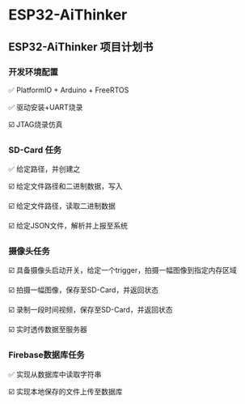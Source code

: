 # ESP32-AiThinker





## ESP32-AiThinker 项目计划书

### 开发环境配置

✅ PlatformIO + Arduino + FreeRTOS

✅ 驱动安装+UART烧录

☑️ JTAG烧录仿真




### SD-Card 任务

✅ 给定路径，并创建之

☑️ 给定文件路径和二进制数据，写入

☑️ 给定文件路径，读取二进制数据

☑️ 给定JSON文件，解析并上报至系统




### 摄像头任务

☑️ 具备摄像头启动开关，给定一个trigger，拍摄一幅图像到指定内存区域

☑️ 拍摄一幅图像，保存至SD-Card，并返回状态

☑️ 录制一段时间视频，保存至SD-Card，并返回状态

☑️ 实时透传数据至服务器




### Firebase数据库任务

✅ 实现从数据库中读取字符串

☑️ 实现本地保存的文件上传至数据库



